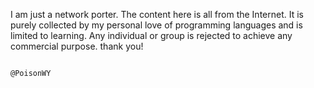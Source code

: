  I am just a network porter. 
  The content here is all from the Internet. 
  It is purely collected by my personal love of programming languages and is limited to learning. Any individual or group is rejected to achieve any commercial purpose.
                                                                                             thank you!

                                                                                                               @PoisonWY
